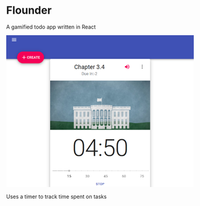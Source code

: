 # Flounder
A gamified todo app written in React

![flounder img](repo/pic.png)

Uses a timer to track time spent on tasks
